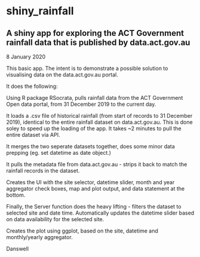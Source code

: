 # shiny_rainfall

## A shiny app for exploring the ACT Government rainfall data that is published by data.act.gov.au

8 January 2020


This basic app. The intent is to demonstrate a possible solution to visualising data on the data.act.gov.au portal.

It does the following:

Using R package RSocrata, pulls rainfall data from the ACT Government Open data portal, from 31 December 2019 to the current day.

It loads a .csv file of historical rainfall (from start of records to 31 December 2019), identical to the entire rainfall dataset on data.act.gov.au. This is done soley to speed up the loading of the app. It takes ~2 minutes to pull the entire dataset via API.

It merges the two seperate datasets together, does some minor data prepping (eg. set datetime as date object.)

It pulls the metadata file from data.act.gov.au - strips it back to match the rainfall records in the dataset.

Creates the UI with the site selector, datetime slider, month and year aggregator check boxes, map and plot output, and data statement at the bottom.

Finally, the Server function does the heavy lifting - filters the dataset to selected site and date time. Automatically updates the datetime slider based on data availability for the selected site.

Creates the plot using ggplot, based on the site, datetime and monthly/yearly aggregator.

Danswell

